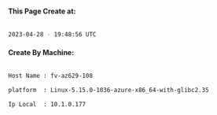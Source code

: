 
   
#### This Page Create at:

```bash

2023-04-28 - 19:48:56 UTC

```

#### Create By Machine:

```bash

Host Name : fv-az629-108

platform  : Linux-5.15.0-1036-azure-x86_64-with-glibc2.35

Ip Local  : 10.1.0.177

```

